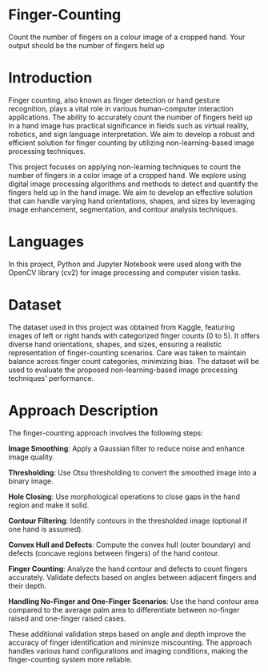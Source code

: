 # Finger-Counting
Count the number of fingers on a colour image of a cropped hand. Your output should be the number of fingers held up

# Introduction
Finger counting, also known as finger detection or hand gesture recognition, plays a vital role in various human-computer interaction applications. The ability to accurately count the number of fingers held up in a hand image has practical significance in fields
such as virtual reality, robotics, and sign language interpretation. We aim to develop a robust and efficient solution for finger counting by utilizing non-learning-based image processing techniques. 

This project focuses on applying non-learning techniques to count the number of fingers in a color image of a cropped hand. We explore using digital image processing algorithms and methods to detect and quantify the fingers held up in the hand image. We aim to develop an effective solution that can handle varying hand orientations, shapes, and sizes by leveraging image enhancement, segmentation, and contour analysis techniques.

# Languages
In this project, Python and Jupyter Notebook were used along with the OpenCV library (cv2) for image processing and computer vision tasks.

# Dataset
The dataset used in this project was obtained from Kaggle, featuring images of left or right hands with categorized finger counts (0 to 5). It offers diverse hand orientations, shapes, and sizes, ensuring a realistic representation of finger-counting scenarios. Care was taken to maintain balance across finger count categories, minimizing bias. The dataset will be used to evaluate the proposed non-learning-based image processing techniques' performance.

# Approach Description
The finger-counting approach involves the following steps:

**Image Smoothing**: Apply a Gaussian filter to reduce noise and enhance image quality.

**Thresholding**: Use Otsu thresholding to convert the smoothed image into a binary image.

**Hole Closing**: Use morphological operations to close gaps in the hand region and make it solid.

**Contour Filtering**: Identify contours in the thresholded image (optional if one hand is assumed).

**Convex Hull and Defects**: Compute the convex hull (outer boundary) and defects (concave regions between fingers) of the hand contour.

**Finger Counting**: Analyze the hand contour and defects to count fingers accurately. Validate defects based on angles between adjacent fingers and their depth.

**Handling No-Finger and One-Finger Scenarios**: Use the hand contour area compared to the average palm area to differentiate between no-finger raised and one-finger raised cases.

These additional validation steps based on angle and depth improve the accuracy of finger identification and minimize miscounting. The approach handles various hand configurations and imaging conditions, making the finger-counting system more reliable.
